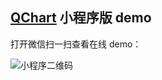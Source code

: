 ## [QChart](https://github.com/spritejs/q-charts) 小程序版 demo

打开微信扫一扫查看在线 demo：

![小程序二维码](http://p0.qhimg.com/t019de693fb2cc9e808.jpg)
